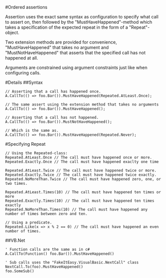 #Ordered assertions

Assertion uses the exact same syntax as configuration to specify what call to assert on, then followed by the "MustHaveHappened"-method which takes a specification of the expected repeat in the form of a "Repeat"-object.

Two extension methods are provided for convenience, "MustHaveHappened" that takes no argument and "MustNotHaveHappened" that asserts that the specified call has not happened at all.

Arguments are constrained using argument constraints just like when configuring calls.

#Details
##Syntax

    // Asserting that a call has happened once.
    A.CallTo(() => foo.Bar()).MustHaveHappened(Repeated.AtLeast.Once);
    
    // The same assert using the extension method that takes no arguments
    A.CallTo(() => foo.Bar()).MustHaveHappened();
    
    // Asserting that a call has not happened.
    A.CallTo(() => foo.Bar()).MustNotHaveHappened();
    
    // Which is the same as.
    A.CallTo(() => foo.Bar()).MustHaveHappened(Repeated.Never);

#Specifying Repeat

    // Using the Repeated-class:
    Repeated.AtLeast.Once // The call must have happened once or more.
    Repeated.Exactly.Once // The call must have happened exaclty one time
    
    Repeated.AtLeast.Twice // The call must have happened twice or more.
    Repeated.Exactly.Twice // The call must have happened twice exactly.
    Repeated.NoMoreThan.Twice // The call must have happened zero, one, or two times.

    Repeated.AtLeast.Times(10) // The call must have happened ten times or more
    Repeated.Exactly.Times(10) // The call must have happened ten times exactly
    Repeated.NoMoreThan.Times(10) // The call must have happened any number of times between zero and ten.
    
    // Using a predicate.
    Repeated.Like(x => x % 2 == 0) // The call must have happened an even number of times.

##VB.Net

    ' Function calls are the same as in c#
    A.CallTo(Function() foo.Bar()).MustHaveHappened()
    
    ' Sub calls uses the "FakeItEasy.VisualBasic.NextCall" class
    NextCall.To(foo).MustHaveHappened()
    foo.SomeSub()